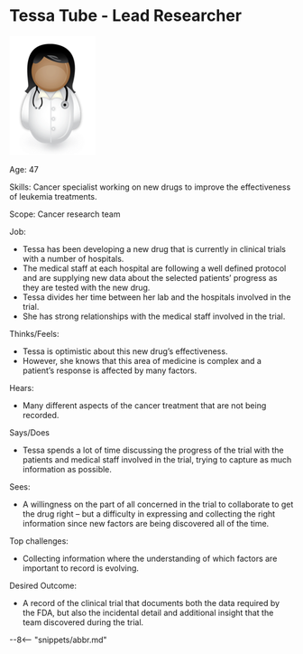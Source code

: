 <!-- SPDX-License-Identifier: CC-BY-4.0 -->
<!-- Copyright Contributors to the ODPi Egeria project. -->

# Tessa Tube - Lead Researcher

![Icon](tessa-tube.png)

Age: 47

Skills:
Cancer specialist working on new drugs to improve the effectiveness of
leukemia treatments.

Scope: Cancer research team

Job: 

* Tessa has been developing a new drug that is currently in clinical
trials with a number of hospitals.
* The medical staff at each hospital are following a well defined
protocol and are supplying new data about the selected patients’ progress
as they are tested with the new drug.
* Tessa divides her time between her lab and the hospitals
involved in the trial.
* She has strong relationships with the medical staff involved in the trial.

Thinks/Feels:

* Tessa is optimistic about this new drug’s effectiveness.
* However, she knows that this area of medicine is complex and
a patient’s response is affected by many factors.

Hears:

* Many different aspects of the cancer treatment that are not being recorded.

Says/Does

* Tessa spends a lot of time discussing the progress of the trial with
the patients and medical staff involved in the trial,
trying to capture as much information as possible.

Sees:

* A willingness on the part of all concerned in the trial to collaborate
to get the drug right – but a difficulty in expressing and collecting
the right information since new factors are being discovered all of the time.

Top challenges:

* Collecting information where the understanding of which factors are
important to record is evolving.

Desired Outcome:

* A record of the clinical trial that documents both the data required
by the FDA, but also the incidental detail and additional insight
that the team discovered during the trial.



--8<-- "snippets/abbr.md"
